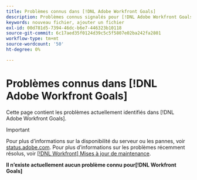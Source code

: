 ```yaml
---
title: Problèmes connus dans [!DNL Adobe Workfront Goals]
description: Problèmes connus signalés pour [!DNL Adobe Workfront Goals]
keywords: nouveau fichier, ajouter un fichier
exl-id: 00d781d5-7394-46dc-b6e7-446323b10118
source-git-commit: 6c17aed35f0124d39c5c5f5807e02ba242fa2801
workflow-type: tm+mt
source-wordcount: '50'
ht-degree: 0%

---
```


# Problèmes connus dans [!DNL Adobe Workfront Goals]

Cette page contient les problèmes actuellement identifiés dans [!DNL Adobe Workfront Goals].

>[!IMPORTANT]
>
>Pour plus d’informations sur la disponibilité du serveur ou les pannes, voir [status.adobe.com](https://status.adobe.com). Pour plus d’informations sur les problèmes récemment résolus, voir [[!DNL Workfront] Mises à jour de maintenance](../maintenance/current-updates.md).

**Il n’existe actuellement aucun problème connu pour[!DNL Workfront Goals]**

<!--


-->
